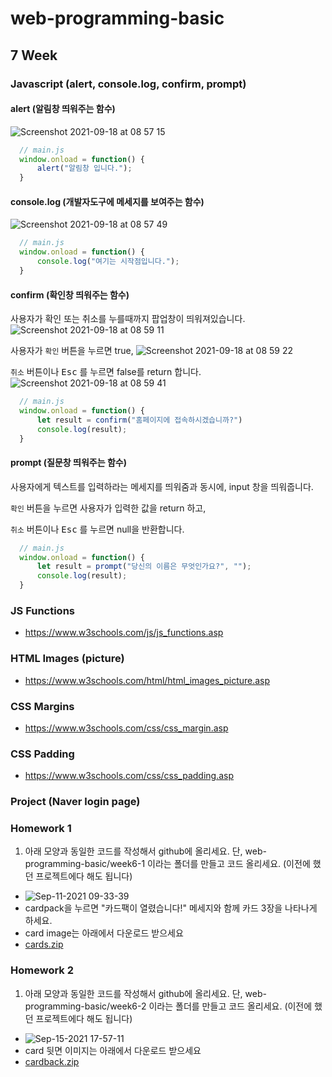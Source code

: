 # web-programming-basic

## 7 Week

### Javascript (alert, console.log, confirm, prompt)

#### alert (알림창 띄워주는 함수)
![Screenshot 2021-09-18 at 08 57 15](https://user-images.githubusercontent.com/86503646/133864726-2fb97e7c-6d16-4883-a80e-af18d27d67e1.png)

```js
  // main.js
  window.onload = function() {
      alert("알림창 입니다.");
  }
```

#### console.log (개발자도구에 메세지를 보여주는 함수)
![Screenshot 2021-09-18 at 08 57 49](https://user-images.githubusercontent.com/86503646/133864732-c26449b8-36f8-4817-a8b5-71a831be69b8.png)

```js
  // main.js
  window.onload = function() {
      console.log("여기는 시작점입니다.");
  }
```

#### confirm (확인창 띄워주는 함수)
사용자가 확인 또는 취소를 누를때까지 팝업창이 띄워져있습니다.
![Screenshot 2021-09-18 at 08 59 11](https://user-images.githubusercontent.com/86503646/133864751-aaba61bd-9a3e-4ae3-9d85-b4ecc9a9c02e.png)

사용자가 `확인` 버튼을 누르면 true, 
![Screenshot 2021-09-18 at 08 59 22](https://user-images.githubusercontent.com/86503646/133864756-6fbaf3bf-aa23-41d2-bcd1-561675e51615.png)

`취소` 버튼이나 <kbd>Esc</kbd> 를 누르면 false를 return 합니다.
![Screenshot 2021-09-18 at 08 59 41](https://user-images.githubusercontent.com/86503646/133864759-6c683b5b-c8c7-4b1a-8323-de02b5bb2428.png)

```js
  // main.js
  window.onload = function() {
      let result = confirm("홈페이지에 접속하시겠습니까?")
      console.log(result);
  }
```

#### prompt (질문창 띄워주는 함수)
사용자에게 텍스트를 입력하라는 메세지를 띄워줌과 동시에, input 창을 띄워줍니다.


`확인` 버튼을 누르면 사용자가 입력한 값을 return 하고,


`취소` 버튼이나 <kbd>Esc</kbd> 를 누르면 null을 반환합니다.


```js
  // main.js
  window.onload = function() {
      let result = prompt("당신의 이름은 무엇인가요?", "");
      console.log(result);
  }
```

### JS Functions
- https://www.w3schools.com/js/js_functions.asp

### HTML Images (picture)
- https://www.w3schools.com/html/html_images_picture.asp

### CSS Margins
- https://www.w3schools.com/css/css_margin.asp

### CSS Padding
- https://www.w3schools.com/css/css_padding.asp

### Project (Naver login page)

### Homework 1
1) 아래 모양과 동일한 코드를 작성해서 github에 올리세요. 단, web-programming-basic/week6-1 이라는 폴더를 만들고 코드 올리세요. (이전에 했던 프로젝트에다 해도 됩니다)
- ![Sep-11-2021 09-33-39](https://user-images.githubusercontent.com/86503646/132930253-81d5e37c-c13b-4aa1-a33b-7b3a47c469bd.gif)
- cardpack을 누르면 "카드팩이 열렸습니다!" 메세지와 함께 카드 3장을 나타나게 하세요.
- card image는 아래에서 다운로드 받으세요
- [cards.zip](https://github.com/hyozeen/web-programming-basic/files/7146942/cards.zip)

### Homework 2
1) 아래 모양과 동일한 코드를 작성해서 github에 올리세요. 단, web-programming-basic/week6-2 이라는 폴더를 만들고 코드 올리세요. (이전에 했던 프로젝트에다 해도 됩니다)
- ![Sep-15-2021 17-57-11](https://user-images.githubusercontent.com/86503646/133403841-ade9fdd4-fcad-47f0-899c-3d97b501cfad.gif)
- card 뒷면 이미지는 아래에서 다운로드 받으세요
- [cardback.zip](https://github.com/hyozeen/web-programming-basic/files/7168553/cardback.zip)

